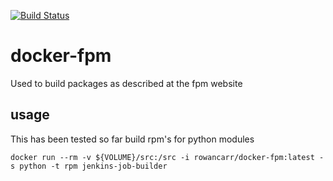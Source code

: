 [![Build Status](https://travis-ci.org/rowancarr/docker-fpm.svg?branch=master)](https://travis-ci.org/rowancarr/docker-fpm)
# docker-fpm
Used to build packages as described at the fpm website

## usage
This has been tested so far build rpm's for python modules

```
docker run --rm -v ${VOLUME}/src:/src -i rowancarr/docker-fpm:latest -s python -t rpm jenkins-job-builder
```
